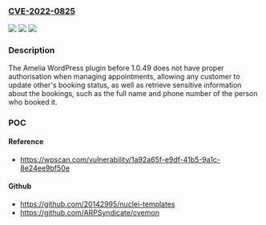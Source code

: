 ### [CVE-2022-0825](https://cve.mitre.org/cgi-bin/cvename.cgi?name=CVE-2022-0825)
![](https://img.shields.io/static/v1?label=Product&message=Amelia%20%E2%80%93%20Events%20%26%20Appointments%20Booking%20Calendar&color=blue)
![](https://img.shields.io/static/v1?label=Version&message=1.0.49%20&color=brightgreen)
![](https://img.shields.io/static/v1?label=Vulnerability&message=CWE-863%20Incorrect%20Authorization&color=brightgreen)

### Description

The Amelia WordPress plugin before 1.0.49 does not have proper authorisation when managing appointments, allowing any customer to update other's booking status, as well as retrieve sensitive information about the bookings, such as the full name and phone number of the person who booked it.

### POC

#### Reference
- https://wpscan.com/vulnerability/1a92a65f-e9df-41b5-9a1c-8e24ee9bf50e

#### Github
- https://github.com/20142995/nuclei-templates
- https://github.com/ARPSyndicate/cvemon


